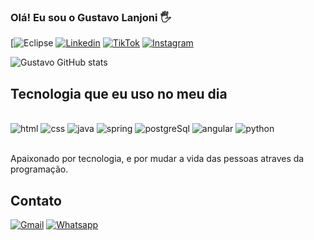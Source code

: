 ### Olá! Eu sou o Gustavo Lanjoni 🖐️

[![Eclipse](https://img.shields.io/badge/Eclipse-2C2255?style=for-the-badge&logo=eclipse&logoColor=white
)
[![Linkedin](https://img.shields.io/badge/LinkedIn-0077B5?style=for-the-badge&logo=linkedin&logoColor=white
)](https://www.linkedin.com/in/gustavolanjoni/)
[![TikTok](https://img.shields.io/badge/TikTok-000000?style=for-the-badge&logo=tiktok&logoColor=white
)](https://www.tiktok.com/@gustavo_lanjoni)
[![Instagram](https://img.shields.io/badge/Instagram-E4405F?style=for-the-badge&logo=instagram&logoColor=white
)](https://www.instagram.com/devlanjoni/)

![Gustavo GitHub stats](https://github-readme-stats.vercel.app/api?username=GustavoLanjoni&show_icons=true&theme=merko)

## Tecnologia que eu uso no meu dia

<div style="display: inline_block"> <br/>
<img alt ="html" src="https://img.shields.io/badge/HTML5-E34F26?style=for-the-badge&logo=html5&logoColor=white" aling="center">
<img alt ="css" src="https://img.shields.io/badge/CSS3-1572B6?style=for-the-badge&logo=css3&logoColor=white" aling="center">
<img alt ="java" src="https://img.shields.io/badge/Java-ED8B00?style=for-the-badge&logo=openjdk&logoColor=white" aling="center">
<img alt ="spring" src="https://img.shields.io/badge/Spring-6DB33F?style=for-the-badge&logo=spring&logoColor=white" aling="center">
<img alt ="postgreSql" src="https://img.shields.io/badge/PostgreSQL-316192?style=for-the-badge&logo=postgresql&logoColor=white" aling="center">
<img alt ="angular" src="https://img.shields.io/badge/Angular-DD0031?style=for-the-badge&logo=angular&logoColor=white" aling="center">
<img alt ="python" src="https://img.shields.io/badge/Python-3776AB?style=for-the-badge&logo=python&logoColor=white" aling="center">
</div><br>

Apaixonado por tecnologia, e por mudar a vida das pessoas atraves da programação.

## Contato
[![Gmail](https://img.shields.io/badge/Gmail-D14836?style=for-the-badge&logo=gmail&logoColor=white
)](gustavosilva94514@gmail.com)
[![Whatsapp](https://img.shields.io/badge/WhatsApp-25D366?style=for-the-badge&logo=whatsapp&logoColor=white)](https://wa.me/5517996489436?text=Ol%C3%A1%20Gustavo%2C%20vim%20pelo%20seu%20GuitHub!)




